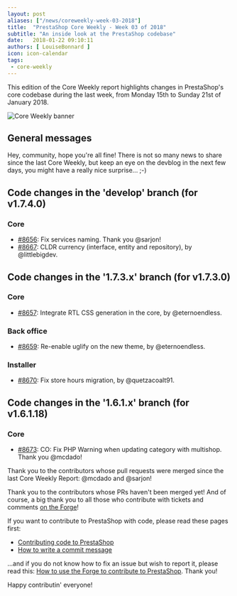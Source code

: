 ```yaml
---
layout: post
aliases: ["/news/coreweekly-week-03-2018"]
title:  "PrestaShop Core Weekly - Week 03 of 2018"
subtitle: "An inside look at the PrestaShop codebase"
date:   2018-01-22 09:10:11
authors: [ LouiseBonnard ]
icon: icon-calendar
tags:
 - core-weekly
---
```


This edition of the Core Weekly report highlights changes in PrestaShop's core codebase during the last week, from Monday 15th to Sunday 21st of January 2018.

![Core Weekly banner](/assets/images/2017/04/core_weekly_banner.jpg)


## General messages

Hey, community, hope you're all fine! There is not so many news to share since the last Core Weekly, but keep an eye on the devblog in the next few days, you might have a really nice surprise... ;-)


## Code changes in the 'develop' branch (for v1.7.4.0)

### Core

* [#8656](https://github.com/PrestaShop/PrestaShop/pull/8656): Fix services naming. Thank you @sarjon!
* [#8667](https://github.com/PrestaShop/PrestaShop/pull/8667): CLDR currency (interface, entity and repository), by @littlebigdev.


## Code changes in the '1.7.3.x' branch (for v1.7.3.0)

### Core

* [#8657](https://github.com/PrestaShop/PrestaShop/pull/8657): Integrate RTL CSS generation in the core, by @eternoendless.


### Back office

* [#8659](https://github.com/PrestaShop/PrestaShop/pull/8659): Re-enable uglify on the new theme, by @eternoendless.


### Installer

* [#8670](https://github.com/PrestaShop/PrestaShop/pull/8670): Fix store hours migration, by @quetzacoalt91.


## Code changes in the '1.6.1.x' branch (for v1.6.1.18)

### Core

* [#8673](https://github.com/PrestaShop/PrestaShop/pull/8673): CO: Fix PHP Warning when updating category with multishop. Thank you @mcdado!

Thank you to the contributors whose pull requests were merged since the last Core Weekly Report: @mcdado and @sarjon!

Thank you to the contributors whose PRs haven't been merged yet! And of course, a big thank you to all those who contribute with tickets and comments [on the Forge](http://forge.prestashop.com/)!

If you want to contribute to PrestaShop with code, please read these pages first:

 * [Contributing code to PrestaShop](http://doc.prestashop.com/display/PS16/Contributing+code+to+PrestaShop)
 * [How to write a commit message](http://doc.prestashop.com/display/PS16/How+to+write+a+commit+message)

...and if you do not know how to fix an issue but wish to report it, please read this: [How to use the Forge to contribute to PrestaShop](http://doc.prestashop.com/display/PS16/How+to+use+the+Forge+to+contribute+to+PrestaShop). Thank you!

Happy contributin' everyone!
